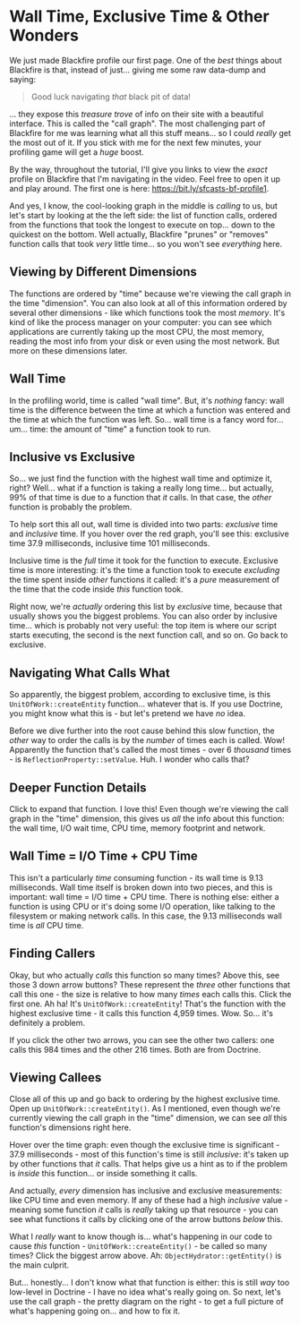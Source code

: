 # Wall Time, Exclusive Time & Other Wonders

We just made Blackfire profile our first page. One of the *best* things about
Blackfire is that, instead of just... giving me some raw data-dump and saying:

> Good luck navigating *that* black pit of data!

... they expose this *treasure trove* of info on their site with a beautiful
interface. This is called the "call graph". The most challenging part of Blackfire
for me was learning what all this stuff means... so I could *really* get the most
out of it. If you stick with me for the next few minutes, your profiling game
will get a *huge* boost.

By the way, throughout the tutorial, I'll give you links to view the *exact*
profile on Blackfire that I'm navigating in the video. Feel free to open it up and
play around. The first one is here:
https://bit.ly/sfcasts-bf-profile1.

And yes, I know, the cool-looking graph in the middle is *calling* to us, but
let's start by looking at the the left side: the list of function calls, ordered
from the functions that took the longest to execute on top... down to the quickest
on the bottom. Well actually, Blackfire "prunes" or "removes" function calls that
took *very* little time... so you won't see *everything* here.

## Viewing by Different Dimensions

The functions are ordered by "time" because we're viewing the call graph in the
time "dimension". You can also look at all of this information ordered by several
other dimensions - like which functions took the most *memory*. It's kind of like
the process manager on your computer: you can see which applications are currently
taking up the most CPU, the most memory, reading the most info from your disk or
even using the most network. But more on these dimensions later.

## Wall Time

In the profiling world, time is called "wall time". But, it's *nothing* fancy:
wall time is the difference between the time at which a function was entered and
the time at which the function was left. So... wall time is a fancy word for... um...
time: the amount of "time" a function took to run.

## Inclusive vs Exclusive

So... we just find the function with the highest wall time and optimize it, right?
Well... what if a function is taking a really long time... but actually, 99% of
that time is due to a function that *it* calls. In that case, the *other* function
is probably the problem.

To help sort this all out, wall time is divided into two parts: *exclusive* time
and *inclusive* time. If you hover over the red graph, you'll see this: exclusive
time 37.9 milliseconds, inclusive time 101 milliseconds.

Inclusive time is the *full* time it took for the function to execute. Exclusive
time is more interesting: it's the time a function took to execute *excluding*
the time spent inside *other* functions it called: it's a *pure* measurement
of the time that the code inside *this* function took.

Right now, we're *actually* ordering this list by *exclusive* time, because that
usually shows you the biggest problems. You can also order by inclusive time...
which is probably not very useful: the top item is where our script starts executing,
the second is the next function call, and so on. Go back to exclusive.

## Navigating What Calls What

So apparently, the biggest problem, according to exclusive time, is this
`UnitOfWork::createEntity` function... whatever that is. If you use Doctrine,
you might know what this is - but let's pretend we have *no* idea.

Before we dive further into the root cause behind this slow function, the
*other* way to order the calls is by the *number* of times each is called.
Wow! Apparently the function that's called the most times - over 6 *thousand* times -
is `ReflectionProperty::setValue`. Huh. I wonder who calls that?

## Deeper Function Details

Click to expand that function. I love this! Even though we're viewing the call
graph in the "time" dimension, this gives us *all* the info about this function:
the wall time, I/O wait time, CPU time, memory footprint and network.

## Wall Time = I/O Time + CPU Time

This isn't a particularly *time* consuming function - its wall time is 9.13
milliseconds. Wall time itself is broken down into two pieces, and this is important:
wall time = I/O time + CPU time. There is nothing else: either a function is using
CPU or it's doing some I/O operation, like talking to the filesystem or making network
calls. In this case, the 9.13 milliseconds wall time is *all* CPU time.

## Finding Callers

Okay, but who actually *calls* this function so many times? Above this, see
those 3 down arrow buttons? These represent the *three* other functions that
call this one - the size is relative to how many *times* each calls this. Click
the first one. Ah ha! It's `UnitOfWork::createEntity`! That's the function with
the highest exclusive time - it calls this function 4,959 times. Wow. So... it's
definitely a problem.

If you click the other two arrows, you can see the other two callers: one calls this
984 times and the other 216 times. Both are from Doctrine.

## Viewing Callees

Close all of this up and go back to ordering by the highest exclusive time. Open
up `UnitOfWork::createEntity()`. As I mentioned, even though we're currently
viewing the call graph in the "time" dimension, we can see *all* this function's
dimensions right here.

Hover over the time graph: even though the exclusive time is significant - 37.9
milliseconds - most of this function's time is still *inclusive*: it's taken up
by other functions that *it* calls. That helps give us a hint as to if the problem
is *inside* this function... or inside something it calls.

And actually, *every* dimension has inclusive and exclusive measurements: like
CPU time and even memory. If any of these had a high *inclusive* value - meaning
some function *it* calls is *really* taking up that resource - you can see what
functions it calls by clicking one of the arrow buttons *below* this.

What I *really* want to know though is... what's happening in our code to cause
*this* function - `UnitOfWork::createEntity()` - be called so many times? Click
the biggest arrow above. Ah: `ObjectHydrator::getEntity()` is the main culprit.

But... honestly... I don't know what that function is either: this is still
*way* too low-level in Doctrine - I have no idea what's really going on.
So next, let's use the call graph - the pretty diagram on the right - to get a
full picture of what's happening going on... and how to fix it.

